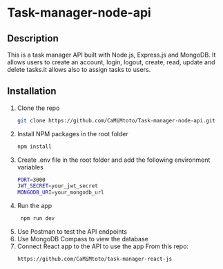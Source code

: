 # Task-manager-node-api

## Description

This is a task manager API built with Node.js, Express.js and MongoDB. It allows users to create an account, login,
logout, create, read, update and delete tasks.it allows also to assign tasks to users.

## Installation

1. Clone the repo
   ```sh
   git clone https://github.com/CaMiMtoto/Task-manager-node-api.git
    ```
2. Install NPM packages in the root folder
   ```sh
   npm install
   ```
3. Create .env file in the root folder and add the following environment variables
   ```sh
   PORT=3000
   JWT_SECRET=your_jwt_secret
   MONGODB_URI=your_mongodb_url
   ```
4. Run the app
   ```sh
    npm run dev
    ```
5. Use Postman to test the API endpoints
6. Use MongoDB Compass to view the database
7. Connect React app to the API to use the app From this repo:
    ```
   https://github.com/CaMiMtoto/task-manager-react-js
    ```


